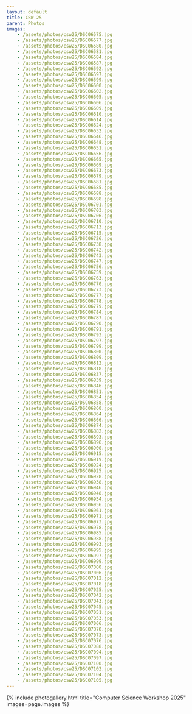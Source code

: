 ```yaml
---
layout: default
title: CSW 25
parent: Photos
images:
    - /assets/photos/csw25/DSC06575.jpg
    - /assets/photos/csw25/DSC06577.jpg
    - /assets/photos/csw25/DSC06580.jpg
    - /assets/photos/csw25/DSC06581.jpg
    - /assets/photos/csw25/DSC06584.jpg
    - /assets/photos/csw25/DSC06587.jpg
    - /assets/photos/csw25/DSC06592.jpg
    - /assets/photos/csw25/DSC06597.jpg
    - /assets/photos/csw25/DSC06599.jpg
    - /assets/photos/csw25/DSC06600.jpg
    - /assets/photos/csw25/DSC06602.jpg
    - /assets/photos/csw25/DSC06605.jpg
    - /assets/photos/csw25/DSC06606.jpg
    - /assets/photos/csw25/DSC06609.jpg
    - /assets/photos/csw25/DSC06610.jpg
    - /assets/photos/csw25/DSC06614.jpg
    - /assets/photos/csw25/DSC06624.jpg
    - /assets/photos/csw25/DSC06632.jpg
    - /assets/photos/csw25/DSC06646.jpg
    - /assets/photos/csw25/DSC06648.jpg
    - /assets/photos/csw25/DSC06651.jpg
    - /assets/photos/csw25/DSC06656.jpg
    - /assets/photos/csw25/DSC06665.jpg
    - /assets/photos/csw25/DSC06669.jpg
    - /assets/photos/csw25/DSC06673.jpg
    - /assets/photos/csw25/DSC06679.jpg
    - /assets/photos/csw25/DSC06681.jpg
    - /assets/photos/csw25/DSC06685.jpg
    - /assets/photos/csw25/DSC06688.jpg
    - /assets/photos/csw25/DSC06698.jpg
    - /assets/photos/csw25/DSC06701.jpg
    - /assets/photos/csw25/DSC06703.jpg
    - /assets/photos/csw25/DSC06706.jpg
    - /assets/photos/csw25/DSC06710.jpg
    - /assets/photos/csw25/DSC06713.jpg
    - /assets/photos/csw25/DSC06715.jpg
    - /assets/photos/csw25/DSC06726.jpg
    - /assets/photos/csw25/DSC06738.jpg
    - /assets/photos/csw25/DSC06742.jpg
    - /assets/photos/csw25/DSC06743.jpg
    - /assets/photos/csw25/DSC06747.jpg
    - /assets/photos/csw25/DSC06756.jpg
    - /assets/photos/csw25/DSC06759.jpg
    - /assets/photos/csw25/DSC06763.jpg
    - /assets/photos/csw25/DSC06770.jpg
    - /assets/photos/csw25/DSC06773.jpg
    - /assets/photos/csw25/DSC06777.jpg
    - /assets/photos/csw25/DSC06778.jpg
    - /assets/photos/csw25/DSC06779.jpg
    - /assets/photos/csw25/DSC06784.jpg
    - /assets/photos/csw25/DSC06787.jpg
    - /assets/photos/csw25/DSC06790.jpg
    - /assets/photos/csw25/DSC06791.jpg
    - /assets/photos/csw25/DSC06793.jpg
    - /assets/photos/csw25/DSC06797.jpg
    - /assets/photos/csw25/DSC06799.jpg
    - /assets/photos/csw25/DSC06800.jpg
    - /assets/photos/csw25/DSC06809.jpg
    - /assets/photos/csw25/DSC06812.jpg
    - /assets/photos/csw25/DSC06818.jpg
    - /assets/photos/csw25/DSC06837.jpg
    - /assets/photos/csw25/DSC06839.jpg
    - /assets/photos/csw25/DSC06846.jpg
    - /assets/photos/csw25/DSC06851.jpg
    - /assets/photos/csw25/DSC06854.jpg
    - /assets/photos/csw25/DSC06858.jpg
    - /assets/photos/csw25/DSC06860.jpg
    - /assets/photos/csw25/DSC06864.jpg
    - /assets/photos/csw25/DSC06866.jpg
    - /assets/photos/csw25/DSC06874.jpg
    - /assets/photos/csw25/DSC06882.jpg
    - /assets/photos/csw25/DSC06893.jpg
    - /assets/photos/csw25/DSC06896.jpg
    - /assets/photos/csw25/DSC06900.jpg
    - /assets/photos/csw25/DSC06915.jpg
    - /assets/photos/csw25/DSC06919.jpg
    - /assets/photos/csw25/DSC06924.jpg
    - /assets/photos/csw25/DSC06925.jpg
    - /assets/photos/csw25/DSC06928.jpg
    - /assets/photos/csw25/DSC06938.jpg
    - /assets/photos/csw25/DSC06946.jpg
    - /assets/photos/csw25/DSC06948.jpg
    - /assets/photos/csw25/DSC06954.jpg
    - /assets/photos/csw25/DSC06956.jpg
    - /assets/photos/csw25/DSC06961.jpg
    - /assets/photos/csw25/DSC06971.jpg
    - /assets/photos/csw25/DSC06973.jpg
    - /assets/photos/csw25/DSC06978.jpg
    - /assets/photos/csw25/DSC06985.jpg
    - /assets/photos/csw25/DSC06988.jpg
    - /assets/photos/csw25/DSC06993.jpg
    - /assets/photos/csw25/DSC06995.jpg
    - /assets/photos/csw25/DSC06997.jpg
    - /assets/photos/csw25/DSC06999.jpg
    - /assets/photos/csw25/DSC07000.jpg
    - /assets/photos/csw25/DSC07006.jpg
    - /assets/photos/csw25/DSC07012.jpg
    - /assets/photos/csw25/DSC07018.jpg
    - /assets/photos/csw25/DSC07025.jpg
    - /assets/photos/csw25/DSC07042.jpg
    - /assets/photos/csw25/DSC07043.jpg
    - /assets/photos/csw25/DSC07045.jpg
    - /assets/photos/csw25/DSC07051.jpg
    - /assets/photos/csw25/DSC07053.jpg
    - /assets/photos/csw25/DSC07066.jpg
    - /assets/photos/csw25/DSC07070.jpg
    - /assets/photos/csw25/DSC07073.jpg
    - /assets/photos/csw25/DSC07076.jpg
    - /assets/photos/csw25/DSC07088.jpg
    - /assets/photos/csw25/DSC07094.jpg
    - /assets/photos/csw25/DSC07097.jpg
    - /assets/photos/csw25/DSC07100.jpg
    - /assets/photos/csw25/DSC07102.jpg
    - /assets/photos/csw25/DSC07104.jpg
    - /assets/photos/csw25/DSC07105.jpg
---
```


{% include photogallery.html
    title="Computer Science Workshop 2025"
    images=page.images %}
